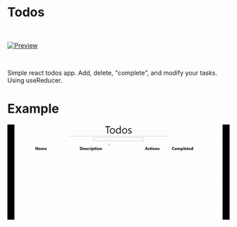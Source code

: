 # Todos

 <br>

[![Preview]][Link] 

<br>

[Preview]: https://img.shields.io/badge/Preview-5599dd?style=for-the-badge

[Link]: https://avdieienko.com/todos/ 'Preview.'
 Simple react todos app. Add, delete, "complete", and modify your tasks. Using useReducer.
 # Example
 ![Example 1](https://github.com/Avdieienko/todos/blob/main/example/example.gif)
